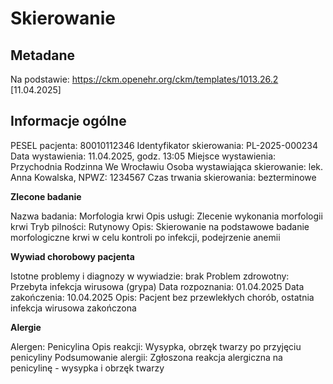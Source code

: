 # Skierowanie

## Metadane

Na podstawie: https://ckm.openehr.org/ckm/templates/1013.26.2 [11.04.2025]

## Informacje ogólne

PESEL pacjenta: 80010112346
Identyfikator skierowania: PL-2025-000234
Data wystawienia: 11.04.2025, godz. 13:05
Miejsce wystawienia: Przychodnia Rodzinna We Wrocławiu
Osoba wystawiająca skierowanie: lek. Anna Kowalska, NPWZ: 1234567
Czas trwania skierowania: bezterminowe

**Zlecone badanie**

Nazwa badania: Morfologia krwi
Opis usługi: Zlecenie wykonania morfologii krwi
Tryb pilności: Rutynowy
Opis: Skierowanie na podstawowe badanie morfologiczne krwi w celu kontroli po infekcji, podejrzenie anemii

**Wywiad chorobowy pacjenta**

Istotne problemy i diagnozy w wywiadzie: brak
Problem zdrowotny: Przebyta infekcja wirusowa (grypa)
Data rozpoznania: 01.04.2025
Data zakończenia: 10.04.2025
Opis: Pacjent bez przewlekłych chorób, ostatnia infekcja wirusowa zakończona

**Alergie**

Alergen: Penicylina
Opis reakcji: Wysypka, obrzęk twarzy po przyjęciu penicyliny
Podsumowanie alergii: Zgłoszona reakcja alergiczna na penicylinę - wysypka i obrzęk twarzy